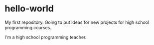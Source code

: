 # hello-world
My first repository.  Going to put ideas for new projects for high school programming courses. 

I'm a high school programming teacher. 
